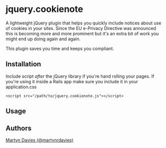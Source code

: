 # jquery.cookienote

A lightweight jQuery plugin that helps you quickly include notices about use of cookies in your sites. Since the EU e-Privacy  Directive was announced this is becoming more and more prominent but it's an extra bit of work you might end up doing again and again.

This plugin saves you time and keeps you compliant.

## Installation

Include script *after* the jQuery library if you're hand rolling your pages. If you're using it inside a Rails app make sure you include it in your application.css

    <script src="/path/to/jquery.cookienote.js"></script>

## Usage



## Authors

[Martyn Davies (@martynrdavies)](http://www.twitter.com/martynrdavies)